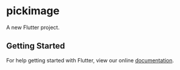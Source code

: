 # pickimage

A new Flutter project.

## Getting Started

For help getting started with Flutter, view our online
[documentation](https://flutter.io/).
